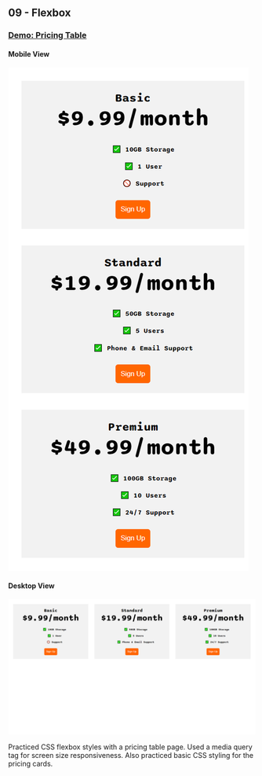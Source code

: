 ## 09 - Flexbox

### [Demo: Pricing Table](https://pricingtable.gdbecker.repl.co/)

#### Mobile View

!["Mobile"](./Mobile.png)

#### Desktop View

!["Desktop"](./Desktop.png)

Practiced CSS flexbox styles with a pricing table page. Used a media query tag for screen size responsiveness. Also practiced basic CSS styling for the pricing cards.
